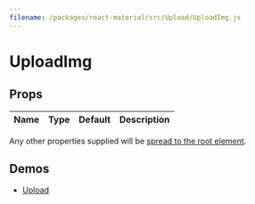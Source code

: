 ```yaml
---
filename: /packages/react-material/src/Upload/UploadImg.js
---
```


<!--- This documentation is automatically generated, do not try to edit it. -->

# UploadImg



## Props

| Name | Type | Default | Description |
|:-----|:-----|:--------|:------------|

Any other properties supplied will be [spread to the root element](/guides/api#spread).

## Demos

- [Upload](/demos/upload)

